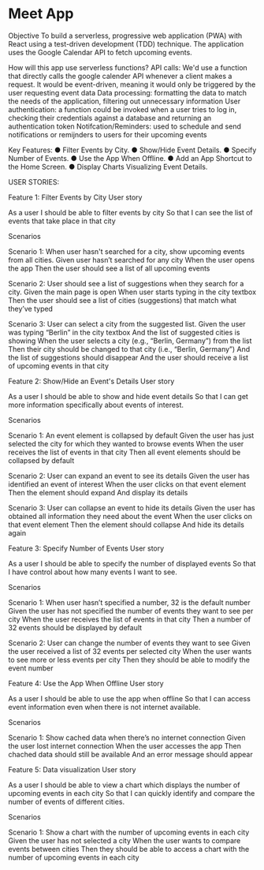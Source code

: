 # Meet App

Objective
To build a serverless, progressive web application (PWA) with React using a
test-driven development (TDD) technique. The application uses the Google
Calendar API to fetch upcoming events.


How will this app use serverless functions? 
API calls: We'd use a function that directly calls the google calender API whenever a client makes a request. It would be event-driven, meaning it would only be triggered by the user requesting event data
Data processing: formatting the data to match the needs of the application, filtering out unnecessary information
User authentication: a function could be invoked when a user tries to log in, checking their credentials against a database and returning an authentication token
Notifcation/Reminders: used to schedule and send notifications or remijnders to users for their upcoming events 


Key Features:
● Filter Events by City.
● Show/Hide Event Details.
● Specify Number of Events.
● Use the App When Offline.
● Add an App Shortcut to the Home Screen.
● Display Charts Visualizing Event Details.

USER STORIES:

Feature 1: Filter Events by City
User story

As a user I should be able to filter events by city So that I can see the list of events that take place in that city

Scenarios

Scenario 1: When user hasn't searched for a city, show upcoming events from all cities. Given user hasn’t searched for any city When the user opens the app Then the user should see a list of all upcoming events

Scenario 2: User should see a list of suggestions when they search for a city. Given the main page is open When user starts typing in the city textbox Then the user should see a list of cities (suggestions) that match what they’ve typed

Scenario 3: User can select a city from the suggested list. Given the user was typing “Berlin” in the city textbox And the list of suggested cities is showing When the user selects a city (e.g., “Berlin, Germany”) from the list Then their city should be changed to that city (i.e., “Berlin, Germany”) And the list of suggestions should disappear And the user should receive a list of upcoming events in that city

Feature 2: Show/Hide an Event's Details
User story

As a user I should be able to show and hide event details So that I can get more information specifically about events of interest.

Scenarios

Scenario 1: An event element is collapsed by default Given the user has just selected the city for which they wanted to browse events When the user receives the list of events in that city Then all event elements should be collapsed by default

Scenario 2: User can expand an event to see its details Given the user has identified an event of interest When the user clicks on that event element Then the element should expand And display its details

Scenario 3: User can collapse an event to hide its details Given the user has obtained all information they need about the event When the user clicks on that event element Then the element should collapse And hide its details again

Feature 3: Specify Number of Events
User story

As a user I should be able to specify the number of displayed events So that I have control about how many events I want to see.

Scenarios

Scenario 1: When user hasn’t specified a number, 32 is the default number Given the user has not specified the number of events they want to see per city When the user receives the list of events in that city Then a number of 32 events should be displayed by default

Scenario 2: User can change the number of events they want to see Given the user received a list of 32 events per selected city When the user wants to see more or less events per city Then they should be able to modify the event number

Feature 4: Use the App When Offline
User story

As a user I should be able to use the app when offline So that I can access event information even when there is not internet available.

Scenarios

Scenario 1: Show cached data when there’s no internet connection Given the user lost internet connection When the user accesses the app Then chached data should still be available And an error message should appear

Feature 5: Data visualization
User story

As a user I should be able to view a chart which displays the number of upcoming events in each city So that I can quickly identify and compare the number of events of different cities.

Scenarios

Scenario 1: Show a chart with the number of upcoming events in each city Given the user has not selected a city When the user wants to compare events between cities Then they should be able to access a chart with the number of upcoming events in each city
